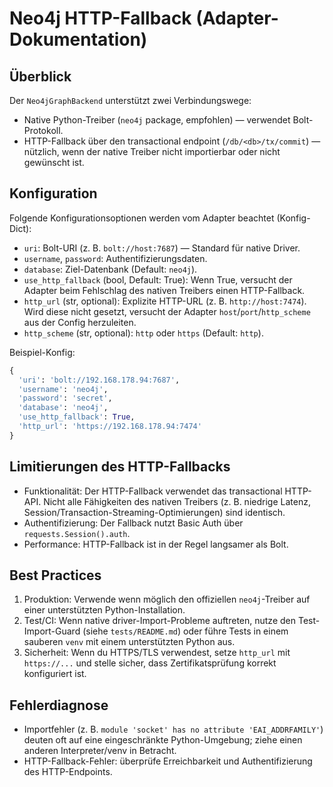 Neo4j HTTP-Fallback (Adapter-Dokumentation)
==========================================

Überblick
---------
Der `Neo4jGraphBackend` unterstützt zwei Verbindungswege:

- Native Python-Treiber (`neo4j` package, empfohlen) — verwendet Bolt-Protokoll.
- HTTP-Fallback über den transactional endpoint (`/db/<db>/tx/commit`) — nützlich, wenn der native
  Treiber nicht importierbar oder nicht gewünscht ist.

Konfiguration
-------------
Folgende Konfigurationsoptionen werden vom Adapter beachtet (Konfig-Dict):

- `uri`: Bolt-URI (z. B. `bolt://host:7687`) — Standard für native Driver.
- `username`, `password`: Authentifizierungsdaten.
- `database`: Ziel-Datenbank (Default: `neo4j`).
- `use_http_fallback` (bool, Default: True): Wenn True, versucht der Adapter beim Fehlschlag
  des nativen Treibers einen HTTP-Fallback.
- `http_url` (str, optional): Explizite HTTP-URL (z. B. `http://host:7474`). Wird diese nicht
  gesetzt, versucht der Adapter `host`/`port`/`http_scheme` aus der Config herzuleiten.
- `http_scheme` (str, optional): `http` oder `https` (Default: `http`).

Beispiel-Konfig:

```python
{
  'uri': 'bolt://192.168.178.94:7687',
  'username': 'neo4j',
  'password': 'secret',
  'database': 'neo4j',
  'use_http_fallback': True,
  'http_url': 'https://192.168.178.94:7474'
}
```

Limitierungen des HTTP-Fallbacks
--------------------------------
- Funktionalität: Der HTTP-Fallback verwendet das transactional HTTP-API. Nicht alle Fähigkeiten
  des nativen Treibers (z. B. niedrige Latenz, Session/Transaction-Streaming-Optimierungen)
  sind identisch.
- Authentifizierung: Der Fallback nutzt Basic Auth über `requests.Session().auth`.
- Performance: HTTP-Fallback ist in der Regel langsamer als Bolt.

Best Practices
--------------
1. Produktion: Verwende wenn möglich den offiziellen `neo4j`-Treiber auf einer unterstützten
   Python-Installation.
2. Test/CI: Wenn native driver-Import-Probleme auftreten, nutze den Test-Import-Guard (siehe `tests/README.md`)
   oder führe Tests in einem sauberen `venv` mit einem unterstützten Python aus.
3. Sicherheit: Wenn du HTTPS/TLS verwendest, setze `http_url` mit `https://...` und stelle
   sicher, dass Zertifikatsprüfung korrekt konfiguriert ist.

Fehlerdiagnose
--------------
- Importfehler (z. B. `module 'socket' has no attribute 'EAI_ADDRFAMILY'`) deuten oft auf
  eine eingeschränkte Python-Umgebung; ziehe einen anderen Interpreter/venv in Betracht.
- HTTP-Fallback-Fehler: überprüfe Erreichbarkeit und Authentifizierung des HTTP-Endpoints.

